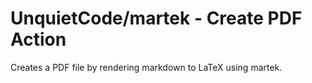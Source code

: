 # UnquietCode/martek - Create PDF Action
Creates a PDF file by rendering markdown to LaTeX using martek.